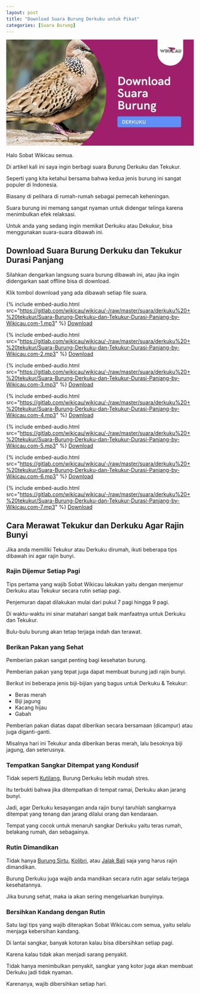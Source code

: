 ```yaml
---
layout: post
title: "Download Suara Burung Derkuku untuk Pikat"
categories: [Suara Burung]
---
```


![Download Suara Burung Derkuku](/images/suara-burung-derkuku.webp)

Halo Sobat Wikicau semua.

Di artikel kali ini saya ingin berbagi suara Burung Derkuku dan Tekukur.

Seperti yang kita ketahui bersama bahwa kedua jenis burung ini sangat populer di Indonesia.

Biasany di pelihara di rumah-rumah sebagai pemecah keheningan.

Suara burung ini memang sangat nyaman untuk didengar telinga karena menimbulkan efek relaksasi.

Untuk anda yang sedang ingin memikat Derkuku atau Dekukur, bisa menggunakan suara-suara dibawah ini.

## Download Suara Burung Derkuku dan Tekukur Durasi Panjang

Silahkan dengarkan langsung suara burung dibawah ini, atau jika ingin didengarkan saat offline bisa di download.

Klik tombol download yang ada dibawah setiap file suara.

{% include embed-audio.html src="https://gitlab.com/wikicau/wikicau/-/raw/master/suara/derkuku%20+%20tekukur/Suara-Burung-Derkuku-dan-Tekukur-Durasi-Panjang-by-Wikicau.com-1.mp3" %}
[Download](https://bit.ly/2IvRera)

{% include embed-audio.html src="https://gitlab.com/wikicau/wikicau/-/raw/master/suara/derkuku%20+%20tekukur/Suara-Burung-Derkuku-dan-Tekukur-Durasi-Panjang-by-Wikicau.com-2.mp3" %}
[Download](https://bit.ly/2Fpv8EN)

{% include embed-audio.html src="https://gitlab.com/wikicau/wikicau/-/raw/master/suara/derkuku%20+%20tekukur/Suara-Burung-Derkuku-dan-Tekukur-Durasi-Panjang-by-Wikicau.com-3.mp3" %}
[Download](https://bit.ly/2KvxwOy)

{% include embed-audio.html src="https://gitlab.com/wikicau/wikicau/-/raw/master/suara/derkuku%20+%20tekukur/Suara-Burung-Derkuku-dan-Tekukur-Durasi-Panjang-by-Wikicau.com-4.mp3" %}
[Download](https://bit.ly/2Y3kQkX)

{% include embed-audio.html src="https://gitlab.com/wikicau/wikicau/-/raw/master/suara/derkuku%20+%20tekukur/Suara-Burung-Derkuku-dan-Tekukur-Durasi-Panjang-by-Wikicau.com-5.mp3" %}
[Download](https://bit.ly/2IuR3w0)

{% include embed-audio.html src="https://gitlab.com/wikicau/wikicau/-/raw/master/suara/derkuku%20+%20tekukur/Suara-Burung-Derkuku-dan-Tekukur-Durasi-Panjang-by-Wikicau.com-6.mp3" %}
[Download](https://bit.ly/2Ksky3T)

{% include embed-audio.html src="https://gitlab.com/wikicau/wikicau/-/raw/master/suara/derkuku%20+%20tekukur/Suara-Burung-Derkuku-dan-Tekukur-Durasi-Panjang-by-Wikicau.com-7.mp3" %}
[Download](https://bit.ly/2Kyqs3w)

## Cara Merawat Tekukur dan Derkuku Agar Rajin Bunyi

Jika anda memiliki Tekukur atau Derkuku dirumah, ikuti beberapa tips dibawah ini agar rajin bunyi.

### Rajin Dijemur Setiap Pagi

Tips pertama yang wajib Sobat Wikicau lakukan yaitu dengan menjemur Derkuku atau Tekukur secara rutin setiap pagi.

Penjemuran dapat dilakukan mulai dari pukul 7 pagi hingga 9 pagi.

Di waktu-waktu ini sinar matahari sangat baik manfaatnya untuk Derkuku dan Tekukur.

Bulu-bulu burung akan tetap terjaga indah dan terawat.

### Berikan Pakan yang Sehat

Pemberian pakan sangat penting bagi kesehatan burung.

Pemberian pakan yang tepat juga dapat membuat burung jadi rajin bunyi.

Berikut ini beberapa jenis biji-bijian yang bagus untuk Derkuku & Tekukur:

- Beras merah
- Biji jagung
- Kacang hijau
- Gabah

Pemberian pakan diatas dapat diberikan secara bersamaan (dicampur) atau juga diganti-ganti.

Misalnya hari ini Tekukur anda diberikan beras merah, lalu besoknya biji jagung, dan seterusnya.

### Tempatkan Sangkar Ditempat yang Kondusif

Tidak seperti [Kutilang](https://wikicau.com/suara-burung-kutilang/), Burung Derkuku lebih mudah stres.

Itu terbukti bahwa jika ditempatkan di tempat ramai, Derkuku akan jarang bunyi.

Jadi, agar Derkuku kesayangan anda rajin bunyi taruhlah sangkarnya ditempat yang tenang dan jarang dilalui orang dan kendaraan.

Tempat yang cocok untuk menaruh sangkar Derkuku yaitu teras rumah, belakang rumah, dan sebagainya.

### Rutin Dimandikan

Tidak hanya [Burung Sirtu](https://wikicau.com/download-suara-burung-sirtu/), [Kolibri](https://wikicau.com/suara-kolibri-sepah-raja/), atau [Jalak Bali](https://wikicau.com/suara-burung-jalak-bali/) saja yang harus rajin dimandikan.

Burung Derkuku juga wajib anda mandikan secara rutin agar selalu terjaga kesehatannya.

Jika burung sehat, maka ia akan sering mengeluarkan bunyinya.

### Bersihkan Kandang dengan Rutin

Satu lagi tips yang wajib diterapkan Sobat Wikicau.com semua, yaitu selalu menjaga kebersihan kandang.

Di lantai sangkar, banyak kotoran kalau bisa dibersihkan setiap pagi.

Karena kalau tidak akan menjadi sarang penyakit.

Tidak hanya menimbulkan penyakit, sangkar yang kotor juga akan membuat Derkuku jadi tidak nyaman.

Karenanya, wajib dibersihkan setiap hari.